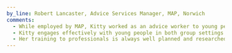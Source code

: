 ```yaml
---
by_line: Robert Lancaster, Advice Services Manager, MAP, Norwich
comments:
  - While employed by MAP, Kitty worked as an advice worker to young people aged 11-25 and trainer to professionals in partner agencies.
  - Kitty engages effectively with young people in both group settings and one-to-one with those in crisis and distress. Her group work is always engaging, active and fun, encouraging young people to engage with poignant issues that affect their lives. Kitty helps young people question their own assumptions and realise the impact they have on others. She relates to young people thoughtfully and creatively, with interest and warmth, and in a non-patronising way.
  - Her training to professionals is always well planned and researched, combining theory and practice. Her experiential approach means that participants reflect in a way that has a real impact on their practice.
---
```

